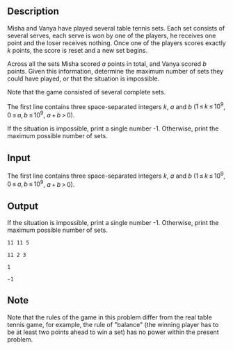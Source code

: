 ## Description

<div><p>Misha and Vanya have played several table tennis sets. Each set consists of several serves, each serve is won by one of the players, he receives one point and the loser receives nothing. Once one of the players scores exactly <span class="tex-span"><i>k</i></span> points, the score is reset and a new set begins.</p><p>Across all the sets Misha scored <span class="tex-span"><i>a</i></span> points in total, and Vanya scored <span class="tex-span"><i>b</i></span> points. Given this information, determine the maximum number of sets they could have played, or that the situation is impossible.</p><p>Note that the game consisted of several complete sets.</p></div><div class="input-specification"><p>The first line contains three space-separated integers <span class="tex-span"><i>k</i></span>, <span class="tex-span"><i>a</i></span> and <span class="tex-span"><i>b</i></span> (<span class="tex-span">1 ≤ <i>k</i> ≤ 10<sup class="upper-index">9</sup></span>, <span class="tex-span">0 ≤ <i>a</i>, <i>b</i> ≤ 10<sup class="upper-index">9</sup></span>, <span class="tex-span"><i>a</i> + <i>b</i> &gt; 0</span>).</p></div><div class="output-specification"><p>If the situation is impossible, print a single number -1. Otherwise, print the maximum possible number of sets.</p></div>

## Input

<p>The first line contains three space-separated integers <span class="tex-span"><i>k</i></span>, <span class="tex-span"><i>a</i></span> and <span class="tex-span"><i>b</i></span> (<span class="tex-span">1 ≤ <i>k</i> ≤ 10<sup class="upper-index">9</sup></span>, <span class="tex-span">0 ≤ <i>a</i>, <i>b</i> ≤ 10<sup class="upper-index">9</sup></span>, <span class="tex-span"><i>a</i> + <i>b</i> &gt; 0</span>).</p>

## Output

<p>If the situation is impossible, print a single number -1. Otherwise, print the maximum possible number of sets.</p>





```input1
11 11 5

```




```input2
11 2 3

```




```output1
1

```




```output2
-1

```



## Note

<p>Note that the rules of the game in this problem differ from the real table tennis game, for example, the rule of "balance" (the winning player has to be at least two points ahead to win a set) has no power within the present problem.</p>
